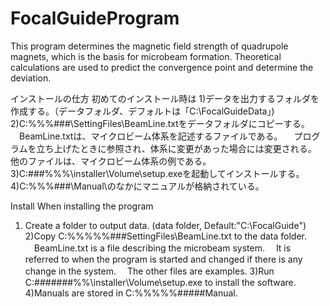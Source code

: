 # FocalGuideProgram
This program determines the magnetic field strength of quadrupole magnets, which is the basis for microbeam formation. Theoretical calculations are used to predict the convergence point and determine the deviation.

インストールの仕方
初めてのインストール時は
1)データを出力するフォルダを作成する。（データフォルダ、デフォルトは「C:\FocalGuideData」)
2)C:\%%%\###\SettingFiles\BeamLine.txtをデータフォルダにコピーする。
　BeamLine.txtは、マイクロビーム体系を記述するファイルである。
　プログラムを立ち上げたときに参照され、体系に変更があった場合には変更される。
  他のファイルは、マイクロビーム体系の例である。
3)C:\###\%%%\installer\Volume\setup.exeを起動してインストールする。
4)C:\%%%\###\Manual\のなかにマニュアルが格納されている。

Install
When installing the program
1) Create a folder to output data. (data folder, Default:"C:\FocalGuide")
2)Copy C:\%%%%%###SettingFiles\BeamLine.txt to the data folder.
　BeamLine.txt is a file describing the microbeam system.
　It is referred to when the program is started and changed if there is any change in the system.
　The other files are examples.
3)Run C:\#######%%\installer\Volume\setup.exe to install the software.
4)Manuals are stored in C:\%%%%%#####Manual\.
